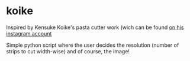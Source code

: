 # koike
Inspired by Kensuke Koike's pasta cutter work (wich can be found [on his instagram account](https://www.instagram.com/p/CvKmUCfIeYJ/)

Simple python script where the user decides the resolution (number of strips to cut width-wise) and of course, the image!



